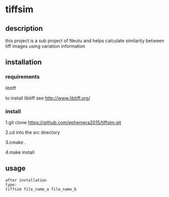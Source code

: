 tiffsim
=====================
description
---------------------
this project is a sub project of Neutu and helps calculate similarity between tiff images using variation information

installation
---------------------  
### requirements  

libtiff  

to install libtiff  see  http://www.libtiff.org/  

### install  

1.git clone https://github.com/ephemera2015/tiffsim.git  

2.cd into the src directory  

3.cmake .  

4.make install  

    
 usage
 --------------------
    after installation
    type:
    tiffsim file_name_a file_name_b
    
